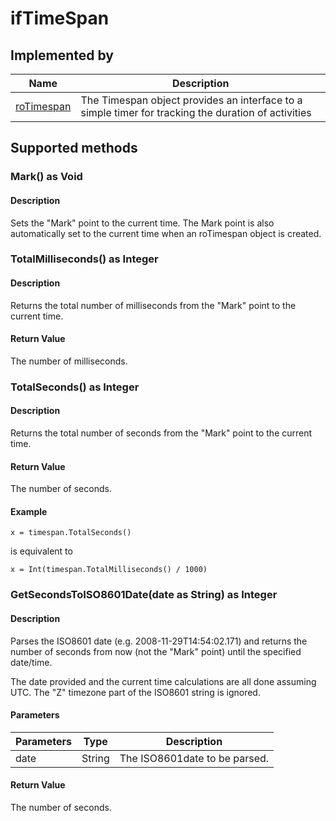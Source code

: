 ifTimeSpan
==========

Implemented by
--------------

| Name | Description |
| --- | --- |
| [roTimespan](/docs/references/brightscript/components/rotimespan.md "roTimespan") | The Timespan object provides an interface to a simple timer for tracking the duration of activities |

Supported methods
-----------------

### Mark() as Void

#### Description

Sets the "Mark" point to the current time. The Mark point is also automatically set to the current time when an roTimespan object is created.

### TotalMilliseconds() as Integer

#### Description

Returns the total number of milliseconds from the "Mark" point to the current time.

#### Return Value

The number of milliseconds.

### TotalSeconds() as Integer

#### Description

Returns the total number of seconds from the "Mark" point to the current time.

#### Return Value

The number of seconds.

#### Example

    x = timespan.TotalSeconds()
    

is equivalent to

    x = Int(timespan.TotalMilliseconds() / 1000)
    

### GetSecondsToISO8601Date(date as String) as Integer

#### Description

Parses the ISO8601 date (e.g. 2008-11-29T14:54:02.171) and returns the number of seconds from now (not the "Mark" point) until the specified date/time.

The date provided and the current time calculations are all done assuming UTC. The "Z" timezone part of the ISO8601 string is ignored.

#### Parameters

| Parameters | Type | Description |
| --- | --- | --- |
| date | String | The ISO8601date to be parsed. |

#### Return Value

The number of seconds.